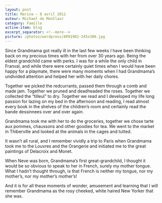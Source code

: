 ```yaml
---
layout: post
title: Marina – 8 avril 2011
auteur: Michael de Montlaur
category: Famille
active-item: blog
excerpt_separator: <!--more-->
picture: /photos/wordpress/APO1982-245x300.jpg
---
```

Since Grandmama got really ill in the last few weeks I have been thinking back on my precious times with her from over 30 years ago. Being the eldest grandchild came with perks. I was for a while the only child in Franval, and while there were certainly quiet times when I would have been happy for a playmate, there were many moments when I had Grandmama’s undivided attention and helped her with her daily chores.

<!--more-->

Together we picked the redcurrants, passed them through a comb and made jam. Together we pruned and deadheaded the roses. Together we collected the “tilleul” to dry. Together we read and I developed my life long passion for lazing on my bed in the afternoon and reading, I read almost every book in the shelves of the children’s room and certainly read the bande dessinnees over and over again.

Grandmama took me with her to do the groceries, together we chose tarte aux pommes, chaussons and other goodies for tea. We went to the market in Thiberville and looked at the animals in the cages and tutted.

It wasn’t all rural, and I remember vividly a trip to Paris when Grandmama took me to the Louvres and the Orangerie and initiated me to the great paintings of Delacroix and Monet.

When Neve was born, Grandmama’s first great-grandchild, I thought it would be so obvious to speak to her in French, surely my mother tongue. What I hadn’t thought through, is that French is neither my tongue, nor my mother’s, nor my mother’s mother’s!

And it is for all these moments of wonder, amusement and learning that I will remember Grandmama as the rosy cheeked, white haired New Yorker that she was.
